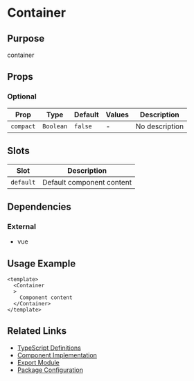 # Container

## Purpose

container

## Props

### Optional
| Prop | Type | Default | Values | Description |
|------|------|---------|--------|-------------|
| `compact` | `Boolean` | `false` | - | No description |

## Slots

| Slot | Description |
|------|-------------|
| `default` | Default component content |

## Dependencies

### External
- vue

## Usage Example

```vue
<template>
  <Container
  >
    Component content
  </Container>
</template>
```

## Related Links

- [TypeScript Definitions](./Container.d.ts)
- [Component Implementation](./Container.vue)
- [Export Module](./container.js)
- [Package Configuration](./package.json)
